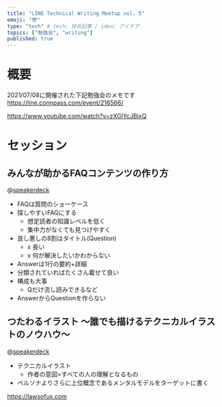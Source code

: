```yaml
---
title: "LINE Technical Writing Meetup vol. 5"
emoji: "😎"
type: "tech" # tech: 技術記事 / idea: アイデア
topics: ["勉強会", "writing"]
published: true
---
```

# 概要

2021/07/08に開催された下記勉強会のメモです
https://line.connpass.com/event/216566/

https://www.youtube.com/watch?v=zXGlYcJBixQ

# セッション

## みんなが助かるFAQコンテンツの作り方

@[speakerdeck](99eb03932d1d46958498385dda7b1ee4)

- FAQは質問のショーケース
- 探しやすいFAQにする
  - 想定読者の知識レベルを低く
  - 集中力がなくても見つけやすく
- 良し悪しの8割はタイトル(Question)
  - x 長い
  - x 何が解決したいかわからない
- Answerは1行の要約+詳細
- 分類されていればたくさん載せて良い
- 構成も大事
  - Qだけ流し読みできるなど
- AnswerからQuestionを作らない

## つたわるイラスト 〜誰でも描けるテクニカルイラストのノウハウ〜

@[speakerdeck](b719b982151e41d98a5a1ab106cdd3b3)

- テクニカルイラスト
  - 作者の意図=すべての人の理解となるもの
- ペルソナよりさらに上位概念であるメンタルモデルをターゲットに書く

https://lawsofux.com
